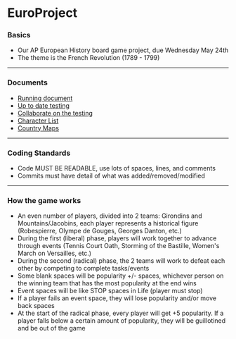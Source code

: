 # EuroProject
### Basics
* Our AP European History board game project, due Wednesday May 24th
* The theme is the French Revolution (1789 - 1799)
***
### Documents
* [Running document](https://docs.google.com/document/d/1tL0n1LpgVcL-f9zDoNwD9ST8ar9DLWaA2urSR2OfHf0/edit)
* [Up to date testing](https://codehs.com/sandbox/farrellyk958carlsbadusdnet/euro-project)
* [Collaborate on the testing](https://codehs.com/sandbox/farrellyk958carlsbadusdnet/euro-project?filepath=index.html&collaborate=-NV13LNHp_wo0dEWGfeu)
* [Character List](https://docs.google.com/document/d/1521H2Z9DEhB6DWuJIAbrzNGjMGIkJUKgRRajsLPZtwE/edit?usp=sharing)
* [Country Maps](https://docs.google.com/document/d/1XpBZ26uPh2eE4NzcoABDKbr2H-4O-NaL9guoSDfKov4/edit)
***
### Coding Standards
* Code MUST BE READABLE, use lots of spaces, lines, and comments
* Commits must have detail of what was added/removed/modified
***
### How the game works
* An even number of players, divided into 2 teams: Girondins and Mountains/Jacobins, each player represents a historical figure (Robespierre, Olympe de Gouges, Georges Danton, etc.)
* During the first (liberal) phase, players will work together to advance through events (Tennis Court Oath, Storming of the Bastille, Women's March on Versailles, etc.)
* During the second (radical) phase, the 2 teams will work to defeat each other by competing to complete tasks/events
* Some blank spaces will be popularity +/- spaces, whichever person on the winning team that has the most popularity at the end wins
* Event spaces will be like STOP spaces in Life (player must stop)
* If a player fails an event space, they will lose popularity and/or move back spaces
* At the start of the radical phase, every player will get +5 popularity. If a player falls below a certain amount of popularity, they will be guillotined and be out of the game
